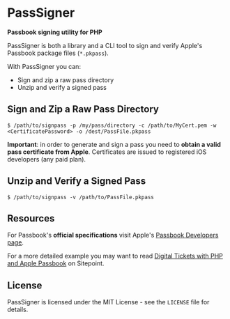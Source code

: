 # PassSigner

**Passbook signing utility for PHP**

PassSigner is both a library and a CLI tool to sign and verify Apple's Passbook package files (`*.pkpass`).

With PassSigner you can:

 - Sign and zip a raw pass directory
 - Unzip and verify a signed pass


## Sign and Zip a Raw Pass Directory

    $ /path/to/signpass -p /my/pass/directory -c /path/to/MyCert.pem -w <CertificatePassword> -o /dest/PassFile.pkpass

**Important**: in order to generate and sign a pass you need to **obtain a valid pass certificate from Apple**. Certificates are issued to registered iOS developers (any paid plan).

## Unzip and Verify a Signed Pass

    $ /path/to/signpass -v /path/to/PassFile.pkpass

## Resources

For Passbook's **official specifications** visit Apple's [Passbook Developers page](https://developer.apple.com/passbook/).

For a more detailed example you may want to read [Digital Tickets with PHP and Apple Passbook](http://www.sitepoint.com/create-digital-tickets-with-php-and-apple-passbook/) on Sitepoint.

## License

PassSigner is licensed under the MIT License - see the `LICENSE` file for details.